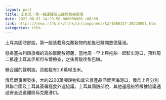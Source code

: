 ```yaml
---
layout: post
title: 土耳其：第一艘運糧船已離開敖德薩港
date: 2022-08-01 14:29:50.000000000 +08:00
link: https://news.rthk.hk/rthk/ch/component/k2/1660337-20220801.htm
categories: rthk
---
```


土耳其國防部說，第一艘裝載烏克蘭穀物的船隻已離開敖德薩港。

懸掛塞拉利昂旗幟的貨船離開敖德薩，當地周一早上與拖船一起駛出港口，預料周二抵達土耳其伊斯坦布爾檢查，之後再駛往黎巴嫩。

聯合國的聲明說，貨船載有2.6萬噸玉米。

俄烏戰事爆發後，大約2200萬噸穀物和其它農產品滯留黑海港口，俄烏上月分別與聯合國及土耳其簽署糧食外運協議。土耳其國防部說，其他運糧船將根據協議通過安全通道離開烏克蘭港口。
